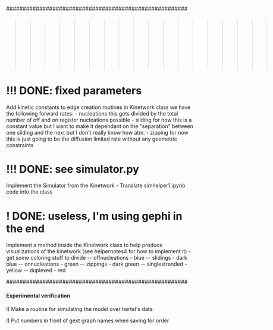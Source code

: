 #######################################################
>>>>>>>>>>>>>>>>>>>>>>>>>>>>>>>>>>>>>>>>>>#### MODELING 

# !!! DONE: fixed parameters 
Add kinetic constants to edge creation routines in Kinetwork class
        we have the following forward rates:
            - nucleations
                this gets divided by the total number of off and on register nucleations possible 
            - sliding
                for now this is a constant value but I want to make it 
                dependant on the "separation" between one sliding and 
                the next but I don't really know how atm. 
            - zipping
                for now this is just going to be the diffusion limited rate
                without any geometric constraints

# !!! DONE: see simulator.py 
Implement the Simulator from the Kinetwork 
    - Translate simhelper1.ipynb code into the class 

# ! DONE: useless, I'm using gephi in the end 
Implement a method inside the Kinetwork class 
    to help produce visualizations of the kinetwork
    (see helpernotes4 for how to implement it)
    - get some coloring stuff to divide 
        -- offnucleations - blue
        -- slidings       - dark blue 
        -- onnucleations  - green
        -- zippings       - dark green
        -- singlestranded - yellow
        -- duplexed       - red 


#######################################################
#### Experimental verification

!) Make a routine for simulating the model over hertel's data 

!) Put numbers in front of gext graph names when saving for order 